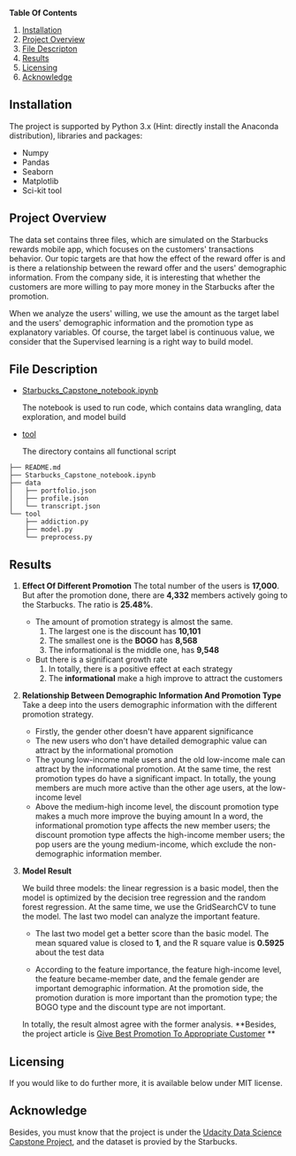 **Table Of Contents**

1. [Installation](#installation)
2. [Project Overview](#project)
3. [File Descripton](#file)
4. [Results](#results)
5. [Licensing](#licensing)
6. [Acknowledge](#ackowledge)

## Installation<a id="installation"></a>

The project is supported by Python 3.x (Hint: directly install the Anaconda distribution), libraries and packages:

- Numpy
- Pandas
- Seaborn
- Matplotlib
- Sci-kit tool

## Project Overview<a id="project"></a>

The data set contains three files, which are simulated on the Starbucks rewards mobile app, which focuses on the customers' transactions behavior. Our topic targets are that how the effect of the reward offer is and is there a relationship between the reward offer and the users' demographic information. From the company side, it is interesting that whether the customers are more willing to pay more money in the Starbucks after the promotion.

When we analyze the users' willing, we use the amount as the target label and the users' demographic information and the promotion type as explanatory variables. Of course, the target label is continuous value, we consider that the Supervised learning is a right way to build model.

## File Description<a id="file"></a>

* [Starbucks_Capstone_notebook.ipynb](./Starbucks_Capstone_notebook.ipynb)

  The notebook is used to run code, which contains data wrangling, data exploration, and model build

* [tool](./tool)

  The directory contains all functional script

```
├── README.md
├── Starbucks_Capstone_notebook.ipynb
├── data
│   ├── portfolio.json
│   ├── profile.json
│   └── transcript.json
└── tool
    ├── addiction.py
    ├── model.py
    └── preprocess.py
```



## Results <a id="results"></a>

1. **Effect Of Different Promotion**
   The total number of the users is **17,000**. But after the promotion done, there are **4,332** members actively going to the Starbucks. The ratio is **25.48%**.

   - The amount of promotion strategy is almost the same.
     1. The largest one is the discount has **10,101**
     2. The smallest one is the **BOGO** has **8,568**
     3. The informational is the middle one, has **9,548**
   - But there is a significant  growth rate
     1. In totally, there is a positive effect at each strategy
     2. The **informational** make a high improve to attract the customers

2. **Relationship Between Demographic Information And Promotion Type**
   Take a deep into the users demographic information with the different promotion strategy.   

   - Firstly, the gender other doesn't have apparent significance
   - The new users who don't have detailed demographic value can attract by the informational promotion
   - The young low-income male users and the old low-income male can attract by the informational promotion. At the same time, the rest promotion types do have a significant impact. In totally, the young members are much more active than the other age users, at the low-income level
   - Above the medium-high income level, the discount promotion type makes a much more improve the buying amount
     In a word, the informational promotion type affects the new member users; the discount promotion type affects the high-income member users; the pop users are the young medium-income, which exclude the non-demographic information member.

3. **Model Result**

   We build three models: the linear regression is a basic model, then the model is optimized by the decision tree regression and the random forest regression. At the same time, we use the GridSearchCV to tune the model. The last two model can analyze the important feature.

   * The last two model get a better score than the basic model. The mean squared value is closed to **1**, and the R square value is **0.5925** about the test data

   * According to the feature importance, the feature high-income level, the feature became-member date, and the female gender are important demographic information. At the promotion side, the promotion duration is more important than the promotion type; the BOGO type and the discount type are not important.

   In totally, the result almost agree with the former analysis. **Besides, the project article is  [Give Best Promotion To Appropriate Customer](https://medium.com/@RayZen/give-best-promotion-to-appropriate-customer-8abb170ca76e) **

## Licensing<a id="licensing"></a>

If you  would like to do further more, it is available below under MIT license. 

## Acknowledge <a id="acknowlege"></a>

Besides, you must know that the project is under the [Udacity Data Science Capstone Project](https://classroom.udacity.com/nanodegrees/nd025/parts/84260e1f-2926-4127-895f-cc4432b05059/modules/80c955ce-72f2-403a-9bf5-cc58636dab9d/lessons/d6285247-6bc0-4783-b118-6f41981b9469/concepts/480e9dc2-4726-4582-81d7-3b8e6a863450), and the dataset is provied by the Starbucks.